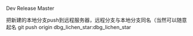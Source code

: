 
Dev Release Master
	
把新建的本地分支push到远程服务器，远程分支与本地分支同名（当然可以随意起名
	git push origin dbg_lichen_star:dbg_lichen_star